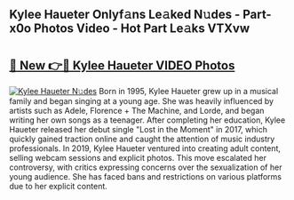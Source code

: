 ## Kylee Haueter Onlyf𝚊ns Le𝚊ked N𝚞des - Part-x0o Photos Video - Hot Part Le𝚊ks VTXvw

# <h2><a href="http://ac36.deff.icu/?id=Kylee+Haueter">🔗 New 👉🔴 Kylee Haueter VIDEO Photos</a></h2>

[![Kylee Haueter N𝚞des](https://i.imgur.com/rIISA9y.gif)](http://ac36.deff.icu/?id=Kylee+Haueter)
Born in 1995, Kylee Haueter grew up in a musical family and began singing at a young age. She was heavily influenced by artists such as Adele, Florence + The Machine, and Lorde, and began writing her own songs as a teenager. After completing her education, Kylee Haueter released her debut single "Lost in the Moment" in 2017, which quickly gained traction online and caught the attention of music industry professionals. In 2019, Kylee Haueter ventured into creating adult content, selling webcam sessions and explicit photos. This move escalated her controversy, with critics expressing concerns over the sexualization of her young audience. She has faced bans and restrictions on various platforms due to her explicit content.
